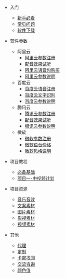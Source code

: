 * 入门
  * [新手必看](guide/first.md)
  * [常见问题](guide/question.md)
  * [软件下载](guide/download.md)
* 软件参数
  * 阿里云
    - [阿里云参数注册](platform/ali/register.md)
    - [配音效果试听](platform/ali/listen.md)
    - [阿里云语音包购买](platform/ali/buy.md)
    - [阿里云参数说明](platform/ali/param.md)
  * 百度云
    - [百度云语音注册](platform/baidu/register.md)
    - [百度云文字识别](platform/baidu/ocr.md)
    - [百度云参数说明](platform/baidu/param.md)
  * 腾讯云
    - [腾讯云参数注册](platform/tengxun/register.md)
    - [配音效果试听](platform/tengxun/listen.md)
    - [腾讯云参数说明](platform/tengxun/param.md) 
  * 微软
    - [微软参数注册](platform/weiruan/register.md)
    - [微软语音价格](platform/weiruan/price.md)
    - [微软风格说明](platform/weiruan/style.md)

* 项目教程
  * [必备基础](project/0_base.md)
  * [项目一-中视频计划](project/1_zhongshipin.md)
* 项目资源
  * [音乐音效](material/bgm.md)
  * [文案素材](material/document.md)
  * [图片素材](material/image.md)
  * [影视素材](material/movie.md)
  * [视频素材](material/video.md)
* 其他
  * [代理](other/agent.md)
  * [定制](other/customization.md)
  * [卡密找回](other/camiloback.md)
  * [交流咨询](other/contract.md)
  * [颜色值](other/color.md)
